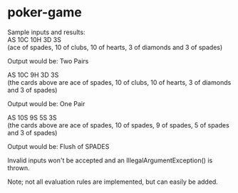 # poker-game

Sample inputs and results:  
AS 10C 10H 3D 3S  
(ace of spades, 10 of clubs, 10 of hearts, 3 of diamonds and 3 of spades)  

Output would be: Two Pairs

AS 10C 9H 3D 3S  
(the cards above are ace of spades, 10 of clubs, 10 of hearts, 3 of diamonds and 3 of spades)  

Output would be: One Pair

AS 10S 9S 5S 3S  
(the cards above are ace of spades, 10 of spades, 9 of spades, 5 of spades and 3 of spades)  

Output would be: Flush of SPADES

Invalid inputs won't be accepted and an IllegalArgumentException() is thrown.

Note; not all evaluation rules are implemented, but can easily be added.
